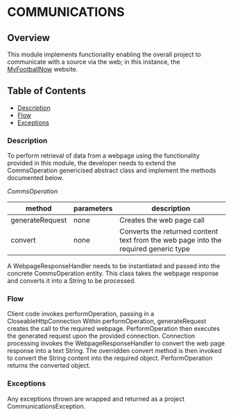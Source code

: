 # COMMUNICATIONS

## Overview

This module implements functionality enabling the overall project to communicate with a source via the web; in this 
instance, the [MyFootballNow](https://www.myfootballnow.com) website.

## Table of Contents

- [Description](#description)
- [Flow](#flow)
- [Exceptions](#exceptions)


### Description

To perform retrieval of data from a webpage using the functionality provided in this module, the developer
needs to extend the CommsOperation genericised abstract class and implement the methods documented below.

*CommsOperation<T>*

| method          |parameters|description|
|-----------------|----------|------------|
| generateRequest |none|Creates the web page call|
|  convert        |none|Converts the returned content text from the web page into the required generic type|

A WebpageResponseHandler needs to be instantiated and passed into the concrete CommsOperation entity.  This class takes 
the webpage response and converts it into a String to be processed. 

### Flow

Client code invokes performOperation, passing in a CloseableHttpConnection
Within performOperation, generateRequest creates the call to the required webpage.
PerformOperation then executes the generated request upon the provided connection.
Connection processing invokes the WebpageResponseHandler to convert the web page response into a text String.
The overridden convert method is then invoked to convert the String content into the required object.
PerformOperation returns the converted object.

### Exceptions

Any exceptions thrown are wrapped and returned as a project CommunicationsException.

